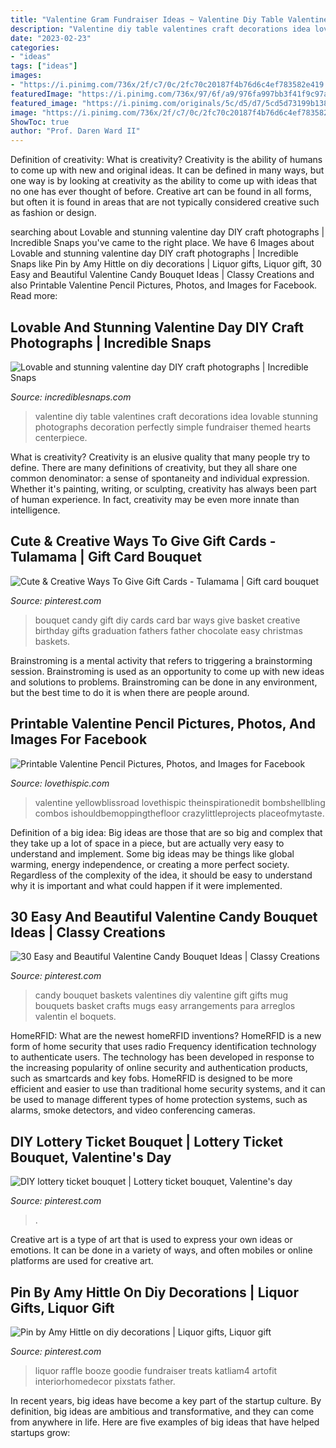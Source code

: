 ```yaml
---
title: "Valentine Gram Fundraiser Ideas ~ Valentine Diy Table Valentines Craft Decorations Idea Lovable Stunning Photographs Decoration Perfectly Simple Fundraiser Themed Hearts Centerpiece"
description: "Valentine diy table valentines craft decorations idea lovable stunning photographs decoration perfectly simple fundraiser themed hearts centerpiece"
date: "2023-02-23"
categories:
- "ideas"
tags: ["ideas"]
images:
- "https://i.pinimg.com/736x/2f/c7/0c/2fc70c20187f4b76d6c4ef783582e419.jpg?b=t"
featuredImage: "https://i.pinimg.com/736x/97/6f/a9/976fa997bb3f41f9c97a5a695e632174.jpg"
featured_image: "https://i.pinimg.com/originals/5c/d5/d7/5cd5d73199b138d31062881b45a9f843.jpg"
image: "https://i.pinimg.com/736x/2f/c7/0c/2fc70c20187f4b76d6c4ef783582e419.jpg?b=t"
ShowToc: true
author: "Prof. Daren Ward II"
---
```



Definition of creativity: What is creativity?
Creativity is the ability of humans to come up with new and original ideas. It can be defined in many ways, but one way is by looking at creativity as the ability to come up with ideas that no one has ever thought of before. Creative art can be found in all forms, but often it is found in areas that are not typically considered creative such as fashion or design.

	

		
searching about Lovable and stunning valentine day DIY craft photographs | Incredible Snaps you've came to the right place. We have 6 Images about Lovable and stunning valentine day DIY craft photographs | Incredible Snaps like Pin by Amy Hittle on diy decorations | Liquor gifts, Liquor gift, 30 Easy and Beautiful Valentine Candy Bouquet Ideas | Classy Creations and also Printable Valentine Pencil Pictures, Photos, and Images for Facebook. Read more:
		
    
## Lovable And Stunning Valentine Day DIY Craft Photographs | Incredible Snaps

<img loading=lazy src="http://www.incrediblesnaps.com/wp-content/uploads/2016/01/DIY-table-decoration-idea-for-valentine-themed-fundraiser.-Perfectly-simple..jpg" onerror="this.onerror=null;this.src='https://tse2.mm.bing.net/th?id=OIP.bX2Dg2pdH13_UyC6KIwq4wHaLH&amp;pid=15.1';" alt="Lovable and stunning valentine day DIY craft photographs | Incredible Snaps">

_Source: incrediblesnaps.com_

>valentine diy table valentines craft decorations idea lovable stunning photographs decoration perfectly simple fundraiser themed hearts centerpiece. 

	

What is creativity?
Creativity is an elusive quality that many people try to define. There are many definitions of creativity, but they all share one common denominator: a sense of spontaneity and individual expression. Whether it's painting, writing, or sculpting, creativity has always been part of human experience. In fact, creativity may be even more innate than intelligence.

    
## Cute &amp; Creative Ways To Give Gift Cards - Tulamama | Gift Card Bouquet

<img loading=lazy src="https://i.pinimg.com/originals/5c/d5/d7/5cd5d73199b138d31062881b45a9f843.jpg" onerror="this.onerror=null;this.src='https://tse1.mm.bing.net/th?id=OIP.V6qGcfINlH3N2x3F8A1nAgHaLJ&amp;pid=15.1';" alt="Cute &amp; Creative Ways To Give Gift Cards - Tulamama | Gift card bouquet">

_Source: pinterest.com_

>bouquet candy gift diy cards card bar ways give basket creative birthday gifts graduation fathers father chocolate easy christmas baskets. 

	

Brainstroming is a mental activity that refers to triggering a brainstorming session. Brainstroming is used as an opportunity to come up with new ideas and solutions to problems. Brainstroming can be done in any environment, but the best time to do it is when there are people around.

    
## Printable Valentine Pencil Pictures, Photos, And Images For Facebook

<img loading=lazy src="http://www.lovethispic.com/uploaded_images/231931-Printable-Valentine-Pencil.jpg" onerror="this.onerror=null;this.src='https://tse1.mm.bing.net/th?id=OIP.8BdfPMmky8al8Kg_Kc1aYwHaLH&amp;pid=15.1';" alt="Printable Valentine Pencil Pictures, Photos, and Images for Facebook">

_Source: lovethispic.com_

>valentine yellowblissroad lovethispic theinspirationedit bombshellbling combos ishouldbemoppingthefloor crazylittleprojects placeofmytaste. 

	

Definition of a big idea:
Big ideas are those that are so big and complex that they take up a lot of space in a piece, but are actually very easy to understand and implement. Some big ideas may be things like global warming, energy independence, or creating a more perfect society. Regardless of the complexity of the idea, it should be easy to understand why it is important and what could happen if it were implemented.

    
## 30 Easy And Beautiful Valentine Candy Bouquet Ideas | Classy Creations

<img loading=lazy src="https://i.pinimg.com/736x/2f/c7/0c/2fc70c20187f4b76d6c4ef783582e419.jpg?b=t" onerror="this.onerror=null;this.src='https://tse4.mm.bing.net/th?id=OIP.jzox7W48iXLRsRPZgTupagHaJ3&amp;pid=15.1';" alt="30 Easy and Beautiful Valentine Candy Bouquet Ideas | Classy Creations">

_Source: pinterest.com_

>candy bouquet baskets valentines diy valentine gift gifts mug bouquets basket crafts mugs easy arrangements para arreglos valentin el boquets. 

	

HomeRFID: What are the newest homeRFID inventions?
HomeRFID is a new form of home security that uses radio Frequency identification technology to authenticate users. The technology has been developed in response to the increasing popularity of online security and authentication products, such as smartcards and key fobs. HomeRFID is designed to be more efficient and easier to use than traditional home security systems, and it can be used to manage different types of home protection systems, such as alarms, smoke detectors, and video conferencing cameras.

    
## DIY Lottery Ticket Bouquet | Lottery Ticket Bouquet, Valentine&#039;s Day

<img loading=lazy src="https://i.pinimg.com/736x/f0/e1/48/f0e14822d63586866970f1c719a9dbbf.jpg" onerror="this.onerror=null;this.src='https://tse3.mm.bing.net/th?id=OIP.srPICFVOoUPPWDQ-s7ICPgHaJ3&amp;pid=15.1';" alt="DIY lottery ticket bouquet | Lottery ticket bouquet, Valentine&#039;s day">

_Source: pinterest.com_

>. 

	

Creative art is a type of art that is used to express your own ideas or emotions. It can be done in a variety of ways, and often mobiles or online platforms are used for creative art.

    
## Pin By Amy Hittle On Diy Decorations | Liquor Gifts, Liquor Gift

<img loading=lazy src="https://i.pinimg.com/736x/97/6f/a9/976fa997bb3f41f9c97a5a695e632174.jpg" onerror="this.onerror=null;this.src='https://tse1.mm.bing.net/th?id=OIP.cHj6wQhKo7Ygw7FQJE4YxAHaJ3&amp;pid=15.1';" alt="Pin by Amy Hittle on diy decorations | Liquor gifts, Liquor gift">

_Source: pinterest.com_

>liquor raffle booze goodie fundraiser treats katliam4 artofit interiorhomedecor pixstats father. 

	

In recent years, big ideas have become a key part of the startup culture. By definition, big ideas are ambitious and transformative, and they can come from anywhere in life. Here are five examples of big ideas that have helped startups grow: 


